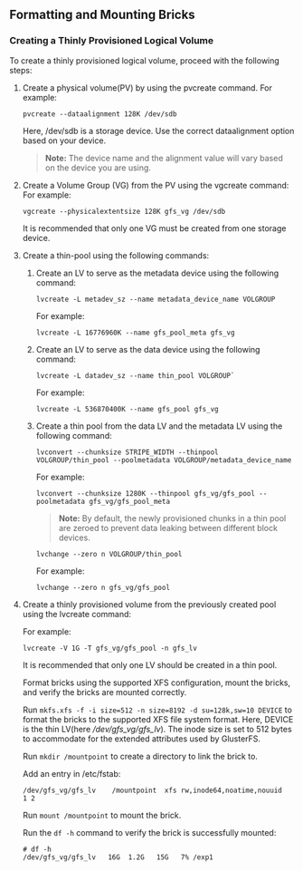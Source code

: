 ## Formatting and Mounting Bricks

### Creating a Thinly Provisioned Logical Volume

To create a thinly provisioned logical volume, proceed with the following steps:

1.  Create a physical volume(PV) by using the pvcreate command.
    For example:

        pvcreate --dataalignment 128K /dev/sdb

    Here, /dev/sdb is a storage device.
    Use the correct dataalignment option based on your device.

    > **Note:**
    > The device name and the alignment value will vary based on the device you are using.

2.  Create a Volume Group (VG) from the PV using the vgcreate command:
    For example:

        vgcreate --physicalextentsize 128K gfs_vg /dev/sdb

    It is recommended that only one VG must be created from one storage device.

3.  Create a thin-pool using the following commands:

    1.  Create an LV to serve as the metadata device using the following command:

            lvcreate -L metadev_sz --name metadata_device_name VOLGROUP

        For example:

            lvcreate -L 16776960K --name gfs_pool_meta gfs_vg

    2.  Create an LV to serve as the data device using the following command:

            lvcreate -L datadev_sz --name thin_pool VOLGROUP`

        For example:

            lvcreate -L 536870400K --name gfs_pool gfs_vg

    3.  Create a thin pool from the data LV and the metadata LV using the following command:

            lvconvert --chunksize STRIPE_WIDTH --thinpool VOLGROUP/thin_pool --poolmetadata VOLGROUP/metadata_device_name

        For example:

            lvconvert --chunksize 1280K --thinpool gfs_vg/gfs_pool --poolmetadata gfs_vg/gfs_pool_meta

        > **Note:**
        > By default, the newly provisioned chunks in a thin pool are zeroed to prevent data leaking between different block devices.

            lvchange --zero n VOLGROUP/thin_pool

        For example:

            lvchange --zero n gfs_vg/gfs_pool

4.  Create a thinly provisioned volume from the previously created pool using the lvcreate command:

    For example:

        lvcreate -V 1G -T gfs_vg/gfs_pool -n gfs_lv

    It is recommended that only one LV should be created in a thin pool.

    Format bricks using the supported XFS configuration, mount the bricks, and verify the bricks are mounted correctly.

    Run `mkfs.xfs -f -i size=512 -n size=8192 -d su=128k,sw=10 DEVICE` to format the bricks to the supported XFS file system format. Here, DEVICE is the thin LV(here _/dev/gfs_vg/gfs_lv_). The inode size is set to 512 bytes to accommodate for the extended attributes used by GlusterFS.

    Run `mkdir /mountpoint` to create a directory to link the brick to.

    Add an entry in /etc/fstab:

        /dev/gfs_vg/gfs_lv    /mountpoint  xfs rw,inode64,noatime,nouuid      1 2

    Run `mount /mountpoint` to mount the brick.

    Run the `df -h` command to verify the brick is successfully mounted:

        # df -h
        /dev/gfs_vg/gfs_lv   16G  1.2G   15G   7% /exp1
